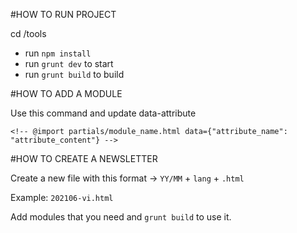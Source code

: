 #HOW TO RUN PROJECT

cd /tools
- run `npm install`
- run `grunt dev` to start
- run `grunt build` to build


#HOW TO ADD A MODULE

Use this command and update data-attribute

`<!-- @import partials/module_name.html data={"attribute_name": "attribute_content"} -->`

#HOW TO CREATE A NEWSLETTER

Create a new file with this format -> `YY/MM` + `lang` + `.html`

Example: `202106-vi.html`

Add modules that you need and `grunt build` to use it.